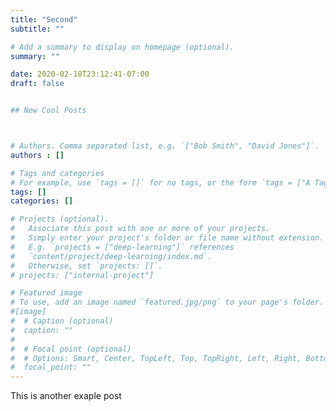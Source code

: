 ```yaml
---
title: "Second"
subtitle: ""

# Add a summary to display on homepage (optional).
summary: ""

date: 2020-02-18T23:12:41-07:00
draft: false


## New Cool Posts



# Authors. Comma separated list, e.g. `["Bob Smith", "David Jones"]`.
authors : []

# Tags and categories
# For example, use `tags = []` for no tags, or the form `tags = ["A Tag", "Another Tag"]` for one or more tags.
tags: []
categories: []

# Projects (optional).
#   Associate this post with one or more of your projects.
#   Simply enter your project's folder or file name without extension.
#   E.g. `projects = ["deep-learning"]` references 
#   `content/project/deep-learning/index.md`.
#   Otherwise, set `projects: []`.
# projects: ["internal-project"]

# Featured image
# To use, add an image named `featured.jpg/png` to your page's folder. 
#[image]
#  # Caption (optional)
#  caption: ""
#
#  # Focal point (optional)
#  # Options: Smart, Center, TopLeft, Top, TopRight, Left, Right, BottomLeft, Bottom, BottomRight
#  focal_point: ""
---
```


This is another exaple post